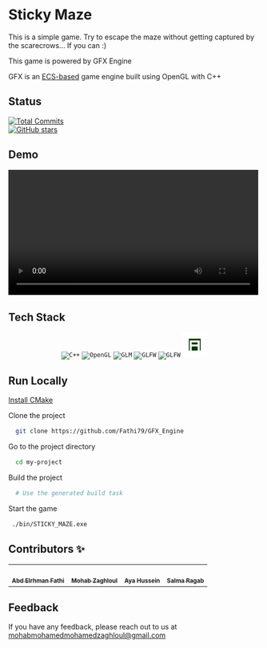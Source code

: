  
# Sticky Maze 
<p>This is a simple game. Try to escape the maze without getting captured by the scarecrows... If you can :)</p>
<p>This game is powered by GFX Engine</p>
<p> GFX is an <a href='https://www.guru99.com/entity-component-system.html'>ECS-based</a> game engine built using OpenGL with C++ </p>

## Status  
 
[![Total Commits](https://img.shields.io/github/commit-activity/y/Fathi79/GFX_Engine?style=flat-square)](https://github.com/Fathi79/GFX_Engine)  
[![GitHub stars](https://img.shields.io/github/stars/Fathi79/GFX_Engine?style=flat-square)](https://github.com/Fathi79/GFX_Engine)

## Demo
<video width="500" src="demo\Untitled.mp4" controls>
  Your browser does not support the video tag.
</video>
 

## Tech Stack  

<div align="center">
	<code><img height="50" src="https://upload.wikimedia.org/wikipedia/commons/thumb/1/18/ISO_C%2B%2B_Logo.svg/1822px-ISO_C%2B%2B_Logo.svg.png" alt="C++" title="C++"/></code>
	<code><img height="50" src="https://upload.wikimedia.org/wikipedia/commons/thumb/e/e9/Opengl-logo.svg/2560px-Opengl-logo.svg.png" alt="OpenGL" title="OpenGL"/></code>
	<code><img height="50" src="https://upload.wikimedia.org/wikipedia/commons/5/5b/GLM_logo.png" alt="GLM" title="GLM"/></code>
	<code><img height="50" src="https://www.saashub.com/images/app/service_logos/38/b48cc85cebb2/large.png?1553244024" alt="GLFW" title="GLFW"/></code>
    <code><img height="50" src="https://upload.wikimedia.org/wikipedia/commons/9/96/CMake-logo-triangle-high-res.png" alt="GLFW" title="GLFW"/></code>
    <code><img height="50" src="demo\miniaudio.png" alt="miniaudio" title="miniaudio"/></code>
</div>

## Run Locally  

[Install CMake](https://cmake.org/install/)

Clone the project  

~~~bash  
  git clone https://github.com/Fathi79/GFX_Engine
~~~

Go to the project directory  

~~~bash  
  cd my-project
~~~

Build the project

~~~bash
  # Use the generated build task
~~~

Start the game  

~~~bash  
 ./bin/STICKY_MAZE.exe
~~~

<!-- Contributors -->
<h2>Contributors ✨</h2>

<!-- Contributors list -->
<table align="center" >
  <tr>
    <td align="center"><a href="https://github.com/Fathi79"><img src="https://avatars.githubusercontent.com/u/96377553?v=4" width="150px;" alt=""/><br /><sub><b>Abd Elrhman Fathi</b></sub></a><br /></td>
    <td align="center"><a href="https://github.com/Mohabz-911" ><img src="https://avatars.githubusercontent.com/u/68201932?v=4" width="150px;" alt=""/><br /><sub><b>Mohab Zaghloul</b></sub></a><br />
    </td>
    <td align="center"><a href="https://github.com/AyaHusein2001"><img src="https://avatars.githubusercontent.com/u/91877566?v=4" width="150px;" alt=""/><br /><sub><b>Aya Hussein</b></sub></a><br /></td>
     <td align="center"><a href="https://github.com/SalmaRagab27"><img src="https://avatars.githubusercontent.com/u/92228805?v=4" width="150px;" alt=""/><br /><sub><b>Salma Ragab</b></sub></a><br /></td>
  </tr>
</table>

## Feedback  

If you have any feedback, please reach out to us at mohabmohamedmohamedzaghloul@gmail.com


